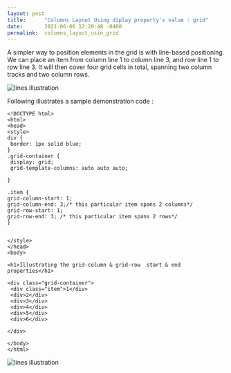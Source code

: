 ```yaml
---
layout: post
title:      "Columns Layout Using diplay property's value : grid"
date:       2021-06-06 12:20:48 -0400
permalink:  columns_layout_usin_grid
---
```




A simpler way to position elements in the grid is with line-based positioning. We can place an item from column line 1 to column line 3, and row line 1 to row line 3. It will then cover four grid cells in total, spanning two column tracks and two column rows.

![lines illustration](https://mrarthurwhite.github.io/css_columns_using_grid_demo/imgs/screenshotLines.jpg)

Following illustrates a sample demonstration code : 
 
 ```
 <!DOCTYPE html>
<html>
<head>
<style>
div {
  border: 1px solid blue;
}
.grid-container {
  display: grid;
  grid-template-columns: auto auto auto;

}

.item {
grid-column-start: 1;
grid-column-end: 3;/* this particular item spans 2 columns*/
grid-row-start: 1;
grid-row-end: 3; /* this particular item spans 2 rows*/
}


</style>
</head>
<body>

<h1>Illustrating the grid-column & grid-row  start & end properties</h1>

<div class="grid-container">
  <div class="item">1</div>
  <div>2</div>
  <div>3</div>
  <div>4</div>
  <div>5</div>
  <div>6</div>

</div>

</body>
</html>

 ```
 
 ![lines illustration](https://mrarthurwhite.github.io/css_columns_using_grid_demo/imgs/screenshot3.jpg)

